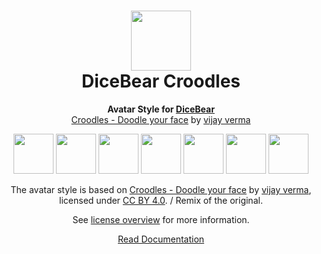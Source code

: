 <h1 align="center"><img src="https://dicebear.com/logo-readme.svg" width="96" /> <br />DiceBear Croodles</h1>
<p align="center">
  <strong>Avatar Style for <a href="https://dicebear.com/">DiceBear</a></strong><br />
  <a href="https://www.figma.com/community/file/966199982810283152">Croodles - Doodle your face</a> by <a href="https://vijayverma.co/">vijay verma</a>
</p>

<p align="center">
  <img src="https://api.dicebear.com/5.x/croodles/svg?seed=Mimi" width="64" />
  <img src="https://api.dicebear.com/5.x/croodles/svg?seed=Sasha" width="64" />
  <img src="https://api.dicebear.com/5.x/croodles/svg?seed=Lilly" width="64" />
  <img src="https://api.dicebear.com/5.x/croodles/svg?seed=Tigger" width="64" />
  <img src="https://api.dicebear.com/5.x/croodles/svg?seed=Bella" width="64" />
  <img src="https://api.dicebear.com/5.x/croodles/svg?seed=Zoe" width="64" />
  <img src="https://api.dicebear.com/5.x/croodles/svg?seed=Kitty" width="64" />
</p>

<p align="center">
  The avatar style is based on <a href="https://www.figma.com/community/file/966199982810283152">Croodles - Doodle your face</a> by
  <a href="https://vijayverma.co/">vijay verma</a>, licensed under
  <a href="https://creativecommons.org/licenses/by/4.0/">CC BY 4.0</a>. / Remix of the original.
</p>
<p align="center">
  See <a href="https://dicebear.com/licenses">license overview</a> for more information.
</p>

<p align="center">
  <a href="https://dicebear.com/styles/croodles">
    Read Documentation
  </a>
</p>
